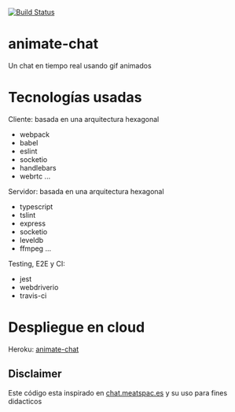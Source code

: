 [![Build Status](https://travis-ci.org/juancsch/animate-chat.svg?branch=master)](https://travis-ci.org/juancsch/animate-chat)

# animate-chat

Un chat en tiempo real usando gif animados

# Tecnologías usadas

Cliente: basada en una arquitectura hexagonal
* webpack
* babel
* eslint
* socketio
* handlebars
* webrtc
...

Servidor: basada en una arquitectura hexagonal
* typescript
* tslint
* express
* socketio
* leveldb
* ffmpeg
...

Testing, E2E y CI:
* jest
* webdriverio
* travis-ci

# Despliegue en cloud

Heroku: [animate-chat](https://animate-chat.herokuapp.com/)

## Disclaimer

Este código esta inspirado en [chat.meatspac.es](https://github.com/meatspaces/meatspace-chat-v2/) y su uso para fines didacticos
